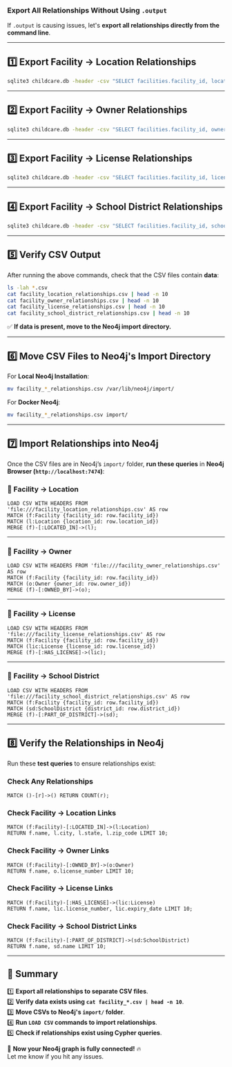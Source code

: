 ### **Export All Relationships Without Using `.output`**

If `.output` is causing issues, let's **export all relationships directly from the command line**.

---

## **1️⃣ Export Facility → Location Relationships**

```bash
sqlite3 childcare.db -header -csv "SELECT facilities.facility_id, locations.location_id FROM facilities LEFT JOIN locations ON facilities.location_id = locations.location_id;" > facility_location_relationships.csv
```

---

## **2️⃣ Export Facility → Owner Relationships**

```bash
sqlite3 childcare.db -header -csv "SELECT facilities.facility_id, owners.owner_id FROM facilities LEFT JOIN owners ON facilities.owner_id = owners.owner_id;" > facility_owner_relationships.csv
```

---

## **3️⃣ Export Facility → License Relationships**

```bash
sqlite3 childcare.db -header -csv "SELECT facilities.facility_id, licenses.license_id FROM facilities LEFT JOIN licenses ON facilities.license_id = licenses.license_id;" > facility_license_relationships.csv
```

---

## **4️⃣ Export Facility → School District Relationships**

```bash
sqlite3 childcare.db -header -csv "SELECT facilities.facility_id, school_districts.district_id FROM facilities LEFT JOIN school_districts ON facilities.school_district_id = school_districts.district_id;" > facility_school_district_relationships.csv
```

---

## **5️⃣ Verify CSV Output**

After running the above commands, check that the CSV files contain **data**:

```bash
ls -lah *.csv
cat facility_location_relationships.csv | head -n 10
cat facility_owner_relationships.csv | head -n 10
cat facility_license_relationships.csv | head -n 10
cat facility_school_district_relationships.csv | head -n 10
```

✅ **If data is present, move to the Neo4j import directory.**

---

## **6️⃣ Move CSV Files to Neo4j's Import Directory**

For **Local Neo4j Installation**:

```bash
mv facility_*_relationships.csv /var/lib/neo4j/import/
```

For **Docker Neo4j**:

```bash
mv facility_*_relationships.csv import/
```

---

## **7️⃣ Import Relationships into Neo4j**

Once the CSV files are in Neo4j’s `import/` folder, **run these queries** in **Neo4j Browser (`http://localhost:7474`)**:

### **🔗 Facility → Location**

```cypher
LOAD CSV WITH HEADERS FROM 'file:///facility_location_relationships.csv' AS row
MATCH (f:Facility {facility_id: row.facility_id})
MATCH (l:Location {location_id: row.location_id})
MERGE (f)-[:LOCATED_IN]->(l);
```

---

### **🔗 Facility → Owner**

```cypher
LOAD CSV WITH HEADERS FROM 'file:///facility_owner_relationships.csv' AS row
MATCH (f:Facility {facility_id: row.facility_id})
MATCH (o:Owner {owner_id: row.owner_id})
MERGE (f)-[:OWNED_BY]->(o);
```

---

### **🔗 Facility → License**

```cypher
LOAD CSV WITH HEADERS FROM 'file:///facility_license_relationships.csv' AS row
MATCH (f:Facility {facility_id: row.facility_id})
MATCH (lic:License {license_id: row.license_id})
MERGE (f)-[:HAS_LICENSE]->(lic);
```

---

### **🔗 Facility → School District**

```cypher
LOAD CSV WITH HEADERS FROM 'file:///facility_school_district_relationships.csv' AS row
MATCH (f:Facility {facility_id: row.facility_id})
MATCH (sd:SchoolDistrict {district_id: row.district_id})
MERGE (f)-[:PART_OF_DISTRICT]->(sd);
```

---

## **8️⃣ Verify the Relationships in Neo4j**

Run these **test queries** to ensure relationships exist:

### **Check Any Relationships**

```cypher
MATCH ()-[r]->() RETURN COUNT(r);
```

### **Check Facility → Location Links**

```cypher
MATCH (f:Facility)-[:LOCATED_IN]->(l:Location)
RETURN f.name, l.city, l.state, l.zip_code LIMIT 10;
```

### **Check Facility → Owner Links**

```cypher
MATCH (f:Facility)-[:OWNED_BY]->(o:Owner)
RETURN f.name, o.license_number LIMIT 10;
```

### **Check Facility → License Links**

```cypher
MATCH (f:Facility)-[:HAS_LICENSE]->(lic:License)
RETURN f.name, lic.license_number, lic.expiry_date LIMIT 10;
```

### **Check Facility → School District Links**

```cypher
MATCH (f:Facility)-[:PART_OF_DISTRICT]->(sd:SchoolDistrict)
RETURN f.name, sd.name LIMIT 10;
```

---

## **🚀 Summary**

1️⃣ **Export all relationships to separate CSV files**.  
2️⃣ **Verify data exists using `cat facility_*.csv | head -n 10`**.  
3️⃣ **Move CSVs to Neo4j's `import/` folder**.  
4️⃣ **Run `LOAD CSV` commands to import relationships**.  
5️⃣ **Check if relationships exist using Cypher queries**.

🚀 **Now your Neo4j graph is fully connected!** 🔥  
Let me know if you hit any issues.